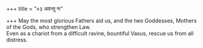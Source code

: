 +++
title = "०३ अवन्तु नः"

+++
May the most glorious Fathers aid us, and the two Goddesses, Mothers of the Gods, who strengthen Law.  
     Even as a chariot from a difficult ravine, bountiful Vasus, rescue us from all distress.